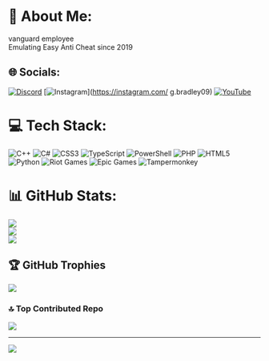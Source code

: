 # 💫 About Me:
vanguard employee<br>Emulating Easy Anti Cheat since 2019<br>


## 🌐 Socials:
[![Discord](https://img.shields.io/badge/Discord-%237289DA.svg?logo=discord&logoColor=white)](https://discord.gg/https://discordapp.com/users/1180471168101261363) [![Instagram](https://img.shields.io/badge/Instagram-%23E4405F.svg?logo=Instagram&logoColor=white)](https://instagram.com/ g.bradley09) [![YouTube](https://img.shields.io/badge/YouTube-%23FF0000.svg?logo=YouTube&logoColor=white)](https://youtube.com/@@skippyznjif8233) 

# 💻 Tech Stack:
![C++](https://img.shields.io/badge/c++-%2300599C.svg?style=for-the-badge&logo=c%2B%2B&logoColor=white) ![C#](https://img.shields.io/badge/c%23-%23239120.svg?style=for-the-badge&logo=csharp&logoColor=white) ![CSS3](https://img.shields.io/badge/css3-%231572B6.svg?style=for-the-badge&logo=css3&logoColor=white) ![TypeScript](https://img.shields.io/badge/typescript-%23007ACC.svg?style=for-the-badge&logo=typescript&logoColor=white) ![PowerShell](https://img.shields.io/badge/PowerShell-%235391FE.svg?style=for-the-badge&logo=powershell&logoColor=white) ![PHP](https://img.shields.io/badge/php-%23777BB4.svg?style=for-the-badge&logo=php&logoColor=white) ![HTML5](https://img.shields.io/badge/html5-%23E34F26.svg?style=for-the-badge&logo=html5&logoColor=white) ![Python](https://img.shields.io/badge/python-3670A0?style=for-the-badge&logo=python&logoColor=ffdd54) ![Riot Games](https://img.shields.io/badge/riotgames-D32936.svg?style=for-the-badge&logo=riotgames&logoColor=white) ![Epic Games](https://img.shields.io/badge/epicgames-%23313131.svg?style=for-the-badge&logo=epicgames&logoColor=white) ![Tampermonkey](https://img.shields.io/badge/tampermonkey-%2300485B.svg?style=for-the-badge&logo=tampermonkey&logoColor=white)
# 📊 GitHub Stats:
![](https://github-readme-stats.vercel.app/api?username=SkippyzNJiff&theme=shadow_blue&hide_border=true&include_all_commits=false&count_private=false)<br/>
![](https://nirzak-streak-stats.vercel.app/?user=SkippyzNJiff&theme=shadow_blue&hide_border=true)<br/>
![](https://github-readme-stats.vercel.app/api/top-langs/?username=SkippyzNJiff&theme=shadow_blue&hide_border=true&include_all_commits=false&count_private=false&layout=compact)

## 🏆 GitHub Trophies
![](https://github-profile-trophy.vercel.app/?username=SkippyzNJiff&theme=radical&no-frame=false&no-bg=true&margin-w=4)

### 🔝 Top Contributed Repo
![](https://github-contributor-stats.vercel.app/api?username=SkippyzNJiff&limit=5&theme=dark&combine_all_yearly_contributions=true)

---
[![](https://visitcount.itsvg.in/api?id=SkippyzNJiff&icon=0&color=0)](https://visitcount.itsvg.in)

<!-- Proudly created with GPRM ( https://gprm.itsvg.in ) -->
